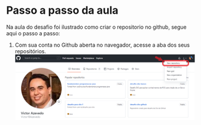 # Passo a passo da aula
Na aula do desafio foi ilustrado como criar o repositorio no github, segue aqui o passo a passo:
1. Com sua conta no Github aberta no navegador, acesse a aba dos seus repositórios.
![Página do perfil Github](/img/img-github.png)

